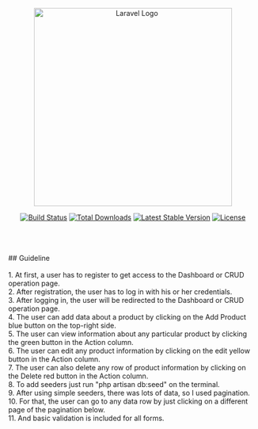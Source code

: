 <p align="center"><a href="https://laravel.com" target="_blank"><img src="https://raw.githubusercontent.com/laravel/art/master/logo-lockup/5%20SVG/2%20CMYK/1%20Full%20Color/laravel-logolockup-cmyk-red.svg" width="400" alt="Laravel Logo"></a></p>

<p align="center">
<a href="https://github.com/laravel/framework/actions"><img src="https://github.com/laravel/framework/workflows/tests/badge.svg" alt="Build Status"></a>
<a href="https://packagist.org/packages/laravel/framework"><img src="https://img.shields.io/packagist/dt/laravel/framework" alt="Total Downloads"></a>
<a href="https://packagist.org/packages/laravel/framework"><img src="https://img.shields.io/packagist/v/laravel/framework" alt="Latest Stable Version"></a>
<a href="https://packagist.org/packages/laravel/framework"><img src="https://img.shields.io/packagist/l/laravel/framework" alt="License"></a>
</p>
<br>
<br>
<br>
## Guideline
<br>
<br>
1. At first, a user has to register to get access to the Dashboard or CRUD operation page.<br>
2. After registration, the user has to log in with his or her credentials.<br>
3. After logging in, the user will be redirected to the Dashboard or CRUD operation page.<br>
4. The user can add data about a product by clicking on the Add Product blue button on the top-right side.<br>
5. The user can view information about any particular product by clicking the green button in the Action column.<br>
6. The user can edit any product information by clicking on the edit yellow button in the Action column.<br>
7. The user can also delete any row of product information by clicking on the Delete red button in the Action column.<br>
8. To add seeders just run "php artisan db:seed" on the terminal.<br>
9. After using simple seeders, there was lots of data, so I used pagination.<br>
10. For that, the user can go to any data row by just clicking on a different page of the pagination below.<br>
11. And basic validation is included for all forms.<br>
 
